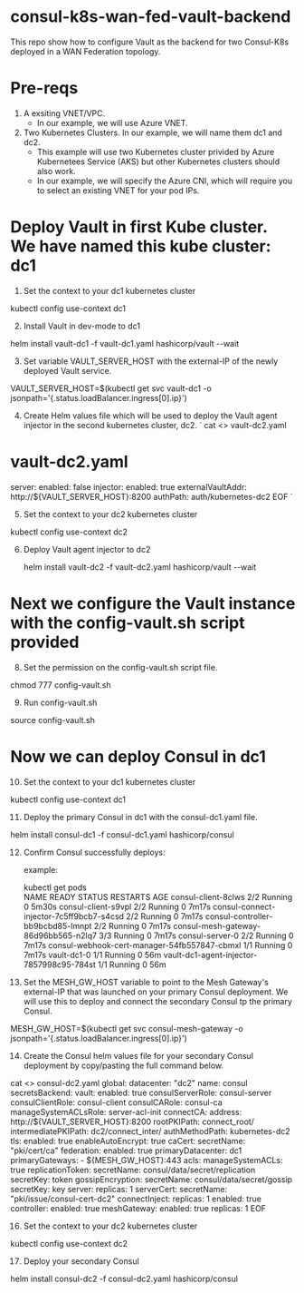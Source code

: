 # consul-k8s-wan-fed-vault-backend
This repo show how to configure Vault as the backend for two Consul-K8s deployed in a WAN Federation topology. 

# Pre-reqs
1. A exsiting VNET/VPC. 
   - In our example, we will use Azure VNET. 
2. Two Kubernetes Clusters. In our example, we will name them dc1 and dc2.
   - This example will use two Kubernetes cluster privided by Azure Kubernetees Service (AKS) but other Kubernetes clusters should also work.
   - In our example, we will specify the Azure CNI, which will require you to select an existing VNET for your pod IPs. 


# Deploy Vault in first Kube cluster. We have named this kube cluster: dc1

1. Set the context to your dc1 kubernetes cluster

  kubectl config use-context dc1

2. Install Vault in dev-mode to dc1

  helm install vault-dc1 -f vault-dc1.yaml hashicorp/vault --wait

3. Set variable VAULT_SERVER_HOST with the external-IP of the newly deployed Vault service.

  VAULT_SERVER_HOST=$(kubectl get svc vault-dc1 -o jsonpath='{.status.loadBalancer.ingress[0].ip}')

4. Create Helm values file which will be used to deploy the Vault agent injector in the second kubernetes cluster, dc2. 
`
cat <<EOF >> vault-dc2.yaml
# vault-dc2.yaml
server:
  enabled: false
injector:
  enabled: true
  externalVaultAddr: http://${VAULT_SERVER_HOST}:8200
  authPath: auth/kubernetes-dc2
EOF
`
  
5. Set the context to your dc2 kubernetes cluster

  kubectl config use-context dc2
  
6. Deploy Vault agent injector to dc2
  
   helm install vault-dc2 -f vault-dc2.yaml hashicorp/vault --wait
  

# Next we configure the Vault instance with the config-vault.sh script provided
  
8. Set the permission on the config-vault.sh script file.
  
  chmod 777 config-vault.sh
  
9. Run config-vault.sh
  
  source config-vault.sh
  
  
# Now we can deploy Consul in dc1 
  
10. Set the context to your dc1 kubernetes cluster
  
  kubectl config use-context dc1
  
  
11. Deploy the primary Consul in dc1 with the consul-dc1.yaml file.
  
  helm install consul-dc1 -f consul-dc1.yaml hashicorp/consul
  
12. Confirm Consul successfully deploys:

    example:

    kubectl get pods   
    NAME                                           READY   STATUS    RESTARTS   AGE
    consul-client-8clws                            2/2     Running   0          5m30s
    consul-client-s9vpl                            2/2     Running   0          7m17s
    consul-connect-injector-7c5ff9bcb7-s4csd       2/2     Running   0          7m17s
    consul-controller-bb9bcbd85-lmnpt              2/2     Running   0          7m17s
    consul-mesh-gateway-86d96bb565-n2lq7           3/3     Running   0          7m17s
    consul-server-0                                2/2     Running   0          7m17s
    consul-webhook-cert-manager-54fb557847-cbmxl   1/1     Running   0          7m17s
    vault-dc1-0                                    1/1     Running   0          56m
    vault-dc1-agent-injector-7857998c95-784st      1/1     Running   0          56m
  
  
13. Set the MESH_GW_HOST variable to point to the Mesh Gateway's external-IP that was launched on your primary Consul deployment. 
    We will use this to deploy and connect the secondary Consul tp the primary Consul.
  
  MESH_GW_HOST=$(kubectl get svc consul-mesh-gateway -o jsonpath='{.status.loadBalancer.ingress[0].ip}')

14. Create the Consul helm values file for your secondary Consul deployment by copy/pasting the full command below.
  
cat <<EOF >> consul-dc2.yaml
global:
  datacenter: "dc2"
  name: consul
  secretsBackend:
    vault:
      enabled: true
      consulServerRole: consul-server
      consulClientRole: consul-client
      consulCARole: consul-ca
      manageSystemACLsRole: server-acl-init
      connectCA:
        address: http://${VAULT_SERVER_HOST}:8200
        rootPKIPath: connect_root/
        intermediatePKIPath: dc2/connect_inter/
        authMethodPath: kubernetes-dc2
  tls:
    enabled: true
    enableAutoEncrypt: true
    caCert:
      secretName: "pki/cert/ca"
  federation:
    enabled: true
    primaryDatacenter: dc1
    primaryGateways:
    - ${MESH_GW_HOST}:443
  acls:
    manageSystemACLs: true
    replicationToken:
      secretName: consul/data/secret/replication
      secretKey: token
  gossipEncryption:
    secretName: consul/data/secret/gossip
    secretKey: key
server:
  replicas: 1
  serverCert:
    secretName: "pki/issue/consul-cert-dc2"
connectInject:
  replicas: 1
  enabled: true
controller:
  enabled: true
meshGateway:
  enabled: true
  replicas: 1
EOF
  
  
  
  16. Set the context to your dc2 kubernetes cluster

  kubectl config use-context dc2
  
  17. Deploy your secondary Consul
  
 helm install consul-dc2 -f consul-dc2.yaml hashicorp/consul
  
  
  
  
